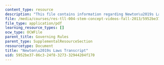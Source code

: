 ```yaml
---
content_type: resource
description: "This file contains information regarding Newton\u2019s Laws."
file: /media/courses/res-tll-004-stem-concept-videos-fall-2013/5952be3786c324f8327332944204f170_MITRES_TLL-004F13_NewtLaws.pdf
file_type: application/pdf
learning_resource_types: []
ocw_type: OCWFile
parent_title: Governing Rules
parent_type: SupplementalResourceSection
resourcetype: Document
title: "Newton\u2019s Laws Transcript"
uid: 5952be37-86c3-24f8-3273-32944204f170
---
```

